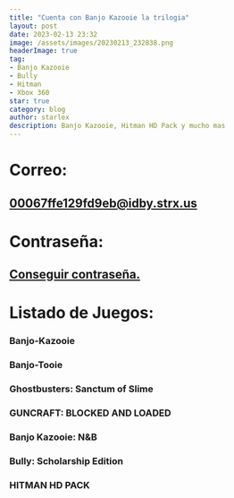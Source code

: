 ```yaml
---
title: "Cuenta con Banjo Kazooie la trilogia"
layout: post
date: 2023-02-13 23:32
image: /assets/images/20230213_232838.png
headerImage: true
tag:
- Banjo Kazooie
- Bully
- Hitman
- Xbox 360
star: true
category: blog
author: starlex
description: Banjo Kazooie, Hitman HD Pack y mucho mas
---
```



# Correo: 

## 00067ffe129fd9eb@idby.strx.us

# Contraseña: 

## [Conseguir contraseña.](https://linkby.strx.us/00067ffe129fd9eb/0)

# Listado de Juegos: 

### Banjo-Kazooie
### Banjo-Tooie
### Ghostbusters: Sanctum of Slime
### GUNCRAFT: BLOCKED AND LOADED
### Banjo Kazooie: N&B
### Bully: Scholarship Edition
### HITMAN HD PACK


